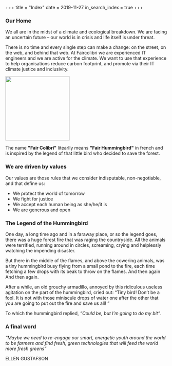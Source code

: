 +++
title = "Index"
date = 2019-11-27
in_search_index = true
+++
### Our Home

We all are in the midst of a climate and ecological breakdown. We are facing an uncertain future – our world is in crisis and life itself is under threat. 

There is no time and every single step can make a change: on the street, on the web, and behind that web. At Faircolibri we are experienced IT engineers and we are active for the climate. We want to use that experience to help organisations reduce carbon footprint, and promote via their IT climate justice and inclusivity.

<img src="faircolibri-logo-text.png" width="200">

The name **"Fair Colibri"** litearlly means **"Fair Hummingbird"** in french and is inspired by the legend of that little bird who decided to save the forest. 

### We are driven by values

Our values ​​are those rules that we consider indisputable, non-negotiable, and that define us:
* We protect the world of tomorrow
* We fight for justice
* We accept each human being as she/he/it is
* We are generous and open

### The Legend of the Hummingbird

One day, a long time ago and in a faraway place, or so the legend goes, there was a huge forest fire that was raging the countryside. All the animals were terrified, running around in circles, screaming, crying and helplessly watching the impending disaster.

But there in the middle of the flames, and above the cowering animals, was a tiny hummingbird busy flying from a small pond to the fire, each time fetching a few drops with its beak to throw on the flames. And then again And then again.

After a while, an old grouchy armadillo, annoyed by this ridiculous useless agitation on the part of the hummingbird, cried out: “Tiny bird! Don’t be a fool. It is not with those miniscule drops of water one after the other that you are going to put out the fire and save us all! ”

To which the hummingbird replied, _“Could be, but I’m going to do my bit”_.

### A final word

_“Maybe we need to re-engage our smart, energetic youth around the world to be farmers and find fresh, green technologies that will feed the world more fresh greens”_

ELLEN GUSTAFSON
